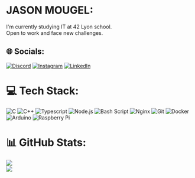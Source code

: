 # JASON MOUGEL:
I'm currently studying IT at 42 Lyon school.<br>Open to work and face new challenges.


## 🌐 Socials:
[![Discord](https://img.shields.io/badge/Discord-%237289DA.svg?logo=discord&logoColor=white)](https://discord.gg/.jdeson) [![Instagram](https://img.shields.io/badge/Instagram-%23E4405F.svg?logo=Instagram&logoColor=white)](https://instagram.com/jasonmgl03) [![LinkedIn](https://img.shields.io/badge/LinkedIn-%230077B5.svg?logo=linkedin&logoColor=white)](https://linkedin.com/in/jason-m-19ab68285) 

# 💻 Tech Stack:
![C](https://img.shields.io/badge/c-336eff?style=flat&logo=c&logoColor=white) ![C++](https://img.shields.io/badge/c++-336eff?style=flat&logo=c%2B%2B&logoColor=white) ![Typescript](https://img.shields.io/badge/typescript-336eff?style=flat&logo=tsnode&logoColor=white) ![Node.js](https://img.shields.io/badge/node.js-336eff?style=flat&logo=nodedotjs&logoColor=white
) ![Bash Script](https://img.shields.io/badge/bash_script-336eff?style=flat&logo=gnu-bash&logoColor=white) ![Nginx](https://img.shields.io/badge/nginx-23009639?style=flat&logo=nginx&logoColor=white) ![Git](https://img.shields.io/badge/git-23009639.svg?style=flat&logo=git&logoColor=white) ![Docker](https://img.shields.io/badge/docker-23009639?style=flat&logo=docker&logoColor=white) ![Arduino](https://img.shields.io/badge/-Arduino-00979D?style=flat&logo=Arduino&logoColor=white) ![Raspberry Pi](https://img.shields.io/badge/-Raspberry_Pi-00979D?style=flat&logo=Raspberry-Pi)
# 📊 GitHub Stats:
![](https://github-readme-stats.vercel.app/api?username=jasonmgl&theme=catppuccin_latte&hide_border=false&include_all_commits=true&count_private=true)<br/>
![](https://github-readme-stats.vercel.app/api/top-langs/?username=jasonmgl&theme=catppuccin_latte&hide_border=false&include_all_commits=true&count_private=true&layout=compact)
